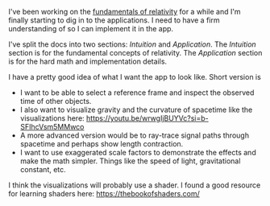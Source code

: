 I've been working on the [fundamentals of relativity](/relativity/00-index.md)
for a while and I'm finally starting to dig in to the applications. I need to
have a firm understanding of [](/relativity/vectors/00-index.md) so I can implement it in the app.

I've split the docs into two sections: _Intuition_ and _Application_. The
_Intuition_ section is for the fundamental concepts of relativity. The
_Application_ section is for the hard math and implementation details.

I have a pretty good idea of what I want the app to look like. Short version is
- I want to be able to select a reference frame and inspect the observed time of
other objects. 
- I also want to visualize gravity and the curvature of spacetime like the
  visualizations here: https://youtu.be/wrwgIjBUYVc?si=b-SFIhcVsm5MMwco
- A more advanced version would be to ray-trace signal paths through spacetime and
  perhaps show length contraction.
- I want to use exaggerated scale factors to demonstrate the effects and make
  the math simpler. Things like the speed of light, gravitational constant,
  etc.

I think the visualizations will probably use a shader. I found a good resource
for learning shaders here: https://thebookofshaders.com/